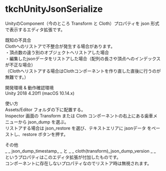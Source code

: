 # tkchUnityJsonSerialize

UnityのComponent（今のところ Transform と Cloth）プロパティを json 形式で表示するエディタ拡張です。  

既知の不具合  
Clothへのリストアで不整合が発生する場合があります。  
・頂点数の違う別のオブジェクトへリストアした場合  
・編集したjsonデータをリストアした場合（配列の長さや頂点へのインデックスが不正な場合）  
（Clothへリストアする場合はClothコンポーネントを作り直した直後に行うのが無難です。）

開発環境 & 動作確認環境  
Unity 2018 4.20f1 (macOS 10.14.x)  

使い方  
Assets/Editor フォルダの下に配置する。  
Inspector 画面の Transform または Cloth コンポーネントの右上にある歯車メニューから json_dump を選ぶ。  
リストアする場合は json_restore を選び、テキストエリアに jsonデータ をペーストし、restore ボタンを押す。

その他  
_ _ json_dump_timestamp_ _ と _ _ cloth(transform)_json_dump_version _ _ というプロパティはこのエディタ拡張が付加したものです。  
コンポーネントに存在しないプロパティなのでリストア時は無視されます。

